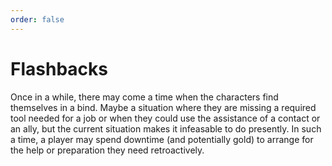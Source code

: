 ```yaml
---
order: false
---
```

# Flashbacks

Once in a while, there may come a time when the characters find themselves in a bind. Maybe a situation where they are missing a required tool needed for a job or when they could use the assistance of a contact or an ally, but the current situation makes it infeasable to do presently. In such a time, a player may spend downtime (and potentially gold) to arrange for the help or preparation they need retroactively.
